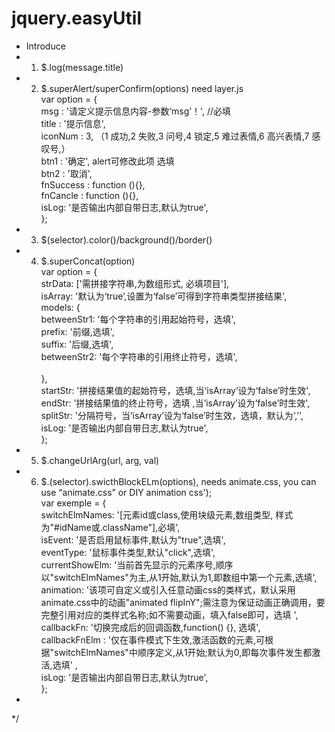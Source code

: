 # jquery.easyUtil</br>
 * Introduce</br>
 * 1. $.log(message.title)</br>
 * 2. $.superAlert/superConfirm(options)   need layer.js</br>
 				var option = {</br>
						msg : '请定义提示信息内容-参数‘msg’！',  //必填</br>
						title : '提示信息',</br>
						iconNum : 3, （1 成功,2 失败,3 问号,4 锁定,5 难过表情,6 高兴表情,7 感叹号,）</br>
						btn1 : '确定', alert可修改此项 选填</br>
						btn2 : '取消',</br>
						fnSuccess : function (){},</br>
						fnCancle : function (){},</br>
						isLog: '是否输出内部自带日志,默认为true',</br>
				};</br>
 * 3. $(selector).color()/background()/border()</br>
 * 4. $.superConcat(option)</br>
        var option = {					</br>
					strData: ['需拼接字符串,为数组形式, 必填项目'], </br>
					isArray: '默认为‘true’,设置为‘false’可得到字符串类型拼接结果', </br>
					models: {</br>
						betweenStr1: '每个字符串的引用起始符号，选填', </br>
						prefix: '前缀,选填',</br>
						suffix: '后缀,选填', </br>
						betweenStr2: '每个字符串的引用终止符号，选填', </br>	
					},</br>
					startStr: '拼接结果值的起始符号，选填,当‘isArray’设为‘false’时生效', </br>
					endStr: '拼接结果值的终止符号，选填 ,当‘isArray’设为‘false’时生效', </br>
					splitStr: '分隔符号，当‘isArray’设为‘false’时生效，选填，默认为‘,’', </br>
					isLog: '是否输出内部自带日志,默认为true',</br>
				};</br> 
 * 5. $.changeUrlArg(url, arg, val)</br>
 * 6. $.(selector).swicthBlockELm(options), needs animate.css, you can use “animate.css” or DIY animation css');</br>
 				var exemple = {</br>
					switchElmNames: '[元素id或class,使用块级元素,数组类型, 样式为"#idName或.className"],必填',</br>
					isEvent: '是否启用鼠标事件,默认为"true",选填',</br>
					eventType: '鼠标事件类型,默认"click",选填',</br>
					currentShowElm: '当前首先显示的元素序号,顺序以"switchElmNames"为主,从1开始,默认为1,即数组中第一个元素,选填',</br>
					animation: '该项可自定义或引入任意动画css的类样式，默认采用animate.css中的动画"animated flipInY";需注意为保证动画正确调用，要完整引用对应的类样式名称;如不需要动画，填入false即可，选填 ',</br>
					callbackFn: '切换完成后的回调函数,function() {}, 选填',</br>
					callbackFnElm : '仅在事件模式下生效,激活函数的元素,可根据"switchElmNames"中顺序定义,从1开始;默认为0,即每次事件发生都激活,选填' ,</br>
					isLog: '是否输出内部自带日志,默认为true',</br>
				};</br>
 * 
 */
